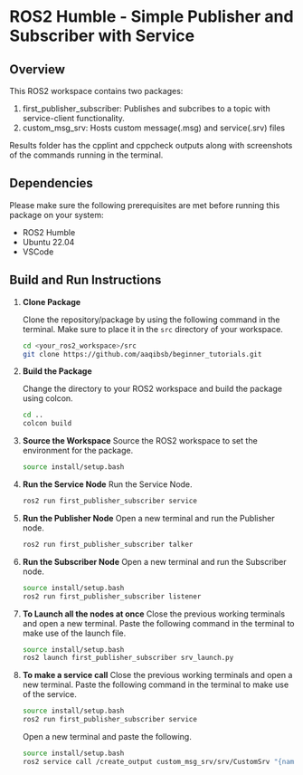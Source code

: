 # ROS2 Humble - Simple Publisher and Subscriber with Service

## Overview

This ROS2 workspace contains two packages:

1. first_publisher_subscriber: Publishes and subcribes to a topic with service-client functionality.
2. custom_msg_srv: Hosts custom message(.msg) and service(.srv) files

Results folder has the cpplint and cppcheck outputs along with screenshots of the commands running in the terminal.

## Dependencies

Please make sure the following prerequisites are met before running this package on your system:

- ROS2 Humble
- Ubuntu 22.04
- VSCode

## Build and Run Instructions

1. **Clone Package**

   Clone the repository/package by using the following command in the terminal. Make sure to place it in the `src` directory of your workspace.

   ```sh
   cd <your_ros2_workspace>/src
   git clone https://github.com/aaqibsb/beginner_tutorials.git
   ```

2. **Build the Package**

    Change the directory to your ROS2 workspace and build the package using colcon.

    ```sh
    cd ..
    colcon build
    ```

3. **Source the Workspace**
    Source the ROS2 workspace to set the environment for the package.

    ```sh
    source install/setup.bash
    ```

5. **Run the Service Node**
    Run the Service Node.

    ```sh
    ros2 run first_publisher_subscriber service
    ```

6. **Run the Publisher Node**
    Open a new terminal and run the Publisher node.

    ```sh
    ros2 run first_publisher_subscriber talker
    ```

7. **Run the Subscriber Node**
    Open a new terminal and run the Subscriber node.

    ```sh
    source install/setup.bash
    ros2 run first_publisher_subscriber listener
    ```

8. **To Launch all the nodes at once**
    Close the previous working terminals and open a new terminal.
    Paste the following command in the terminal to make use of the launch file.

    ```sh
    source install/setup.bash
    ros2 launch first_publisher_subscriber srv_launch.py
    ```

9. **To make a service call**
    Close the previous working terminals and open a new terminal.
    Paste the following command in the terminal to make use of the service.

    ```sh
    source install/setup.bash
    ros2 run first_publisher_subscriber service
    ```

    Open a new terminal and paste the following.

    ```sh
    source install/setup.bash
    ros2 service call /create_output custom_msg_srv/srv/CustomSrv "{name: 'WallE', talk: 'WAAAAAAALLLEEEEE'}"
    ```
